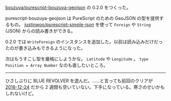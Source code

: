 [bouzuya/purescript-bouzuya-geojson][] の 0.2.0 をつくった。

purescript-bouzuya-geojson は PureScript のための GeoJSON の型を提供するもの。 [justinwoo/purescript-simple-json][] を使って `Foreign` や `String` (JSON) からの読み書きができる。

0.2.0 では `WriteForeign` のインスタンスを追加した。以前は読み込みだけだったのが書き込みもできるようになった。

次はもうすこし型を厳格にしようかな。 `Latitude` や `Longitude` 。 `type Position = Array Number` なのも直したいところ。

---

ひさしぶりに BLUE REVOLVER を遊んだ。……と言っても前回のクリアが [2018-12-24][] だから 2 週間も空いていない。下手になっている。寒さのせいかもしれないけど。

[2018-12-24]: https://blog.bouzuya.net/2018/12/24/
[bouzuya/purescript-bouzuya-geojson]: https://github.com/bouzuya/purescript-bouzuya-geojson
[justinwoo/purescript-simple-json]: https://github.com/justinwoo/purescript-simple-json
